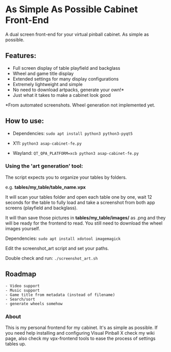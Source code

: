 # As Simple As Possible Cabinet Front-End

A dual screen front-end for your virtual pinball cabinet. As simple as possible.

## Features:
- Full screen display of table playfield and backglass
- Wheel and game title display
- Extended settings for many display configurations
- Extremely lightweight and simple
- No need to download artpacks, generate your own!*
- Just what it takes to make a cabinet look good

*From automated screenshots. Wheel generation not implemented yet.

## How to use:

- Dependencies: `sudo apt install python3 python3-pyqt5`

- X11: `python3 asap-cabinet-fe.py`

- Wayland: `QT_QPA_PLATFORM=xcb python3 asap-cabinet-fe.py`

### Using the 'art generation' tool:

The script expects you to organize your tables by folders.

e.g. **tables/my_table/table_name.vpx**

It will scan your tables folder and open each table one by one, wait 12 seconds for the table to fully load and take a screenshot from both app screens (playfield and backglass).

It will than save those pictures in **tables/my_table/images/** as .png and they will be ready for the frontend to read. You still need to download the wheel images yourself.

Dependencies: `sudo apt install xdotool imagemagick`

Edit the screenshot_art script and set your paths.

Double check and run: `./screenshot_art.sh`

## Roadmap
    - Video support
    - Music support
    - Game title from metadata (instead of filename)
    - Search/sort
    - generate wheels somehow

### About

This is my personal frontend for my cabinet. It's as simple as possible. If you need help installing and configuring Visual Pinball X check my wiki page, also check my vpx-frontend tools to ease the process of settings tables up.

